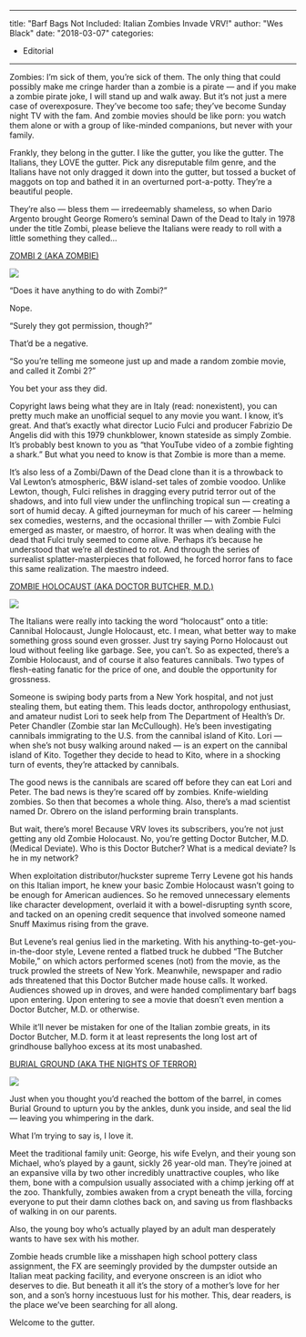 
---
title: "Barf Bags Not Included: Italian Zombies Invade VRV!"
author: "Wes Black"
date: "2018-03-07"
categories:
- Editorial
---

Zombies: I’m sick of them, you’re sick of them. The only thing that could possibly make me cringe harder than a zombie is a pirate — and if you make a zombie pirate joke, I will stand up and walk away. But it’s not just a mere case of overexposure. They’ve become too safe; they’ve become Sunday night TV with the fam. And zombie movies should be like porn: you watch them alone or with a group of like-minded companions, but never with your family.

Frankly, they belong in the gutter. I like the gutter, you like the gutter. The Italians, they LOVE the gutter. Pick any disreputable film genre, and the Italians have not only dragged it down into the gutter, but tossed a bucket of maggots on top and bathed it in an overturned port-a-potty. They’re a beautiful people.

They’re also — bless them — irredeemably shameless, so when Dario Argento brought George Romero’s seminal Dawn of the Dead to Italy in 1978 under the title Zombi, please believe the Italians were ready to roll with a little something they called…

[ZOMBI 2 (AKA ZOMBIE)](https://vrv.co/watch/GYQ4PWQ16/Zombie)

![](https://i0.wp.com/vrvblog.co/wp-content/uploads/2018/07/Zombie1.png?resize=1170%2C491&#038;ssl=1)

“Does it have anything to do with Zombi?”

Nope. 

“Surely they got permission, though?” 

That’d be a negative. 

“So you’re telling me someone just up and made a random zombie movie, and called it Zombi 2?” 

You bet your ass they did.

Copyright laws being what they are in Italy (read: nonexistent), you can pretty much make an unofficial sequel to any movie you want. I know, it’s great. And that’s exactly what director Lucio Fulci and producer Fabrizio De Angelis did with this 1979 chunkblower, known stateside as simply Zombie. It’s probably best known to you as “that YouTube video of a zombie fighting a shark.” But what you need to know is that Zombie is more than a meme.

It’s also less of a Zombi/Dawn of the Dead clone than it is a throwback to Val Lewton’s atmospheric, B&W island-set tales of zombie voodoo. Unlike Lewton, though, Fulci relishes in dragging every putrid terror out of the shadows, and into full view under the unflinching tropical sun — creating a sort of humid decay. A gifted journeyman for much of his career — helming sex comedies, westerns, and the occasional thriller — with Zombie Fulci emerged as master, or maestro, of horror. It was when dealing with the dead that Fulci truly seemed to come alive. Perhaps it’s because he understood that we’re all destined to rot. And through the series of surrealist splatter-masterpieces that followed, he forced horror fans to face this same realization. The maestro indeed.

[ZOMBIE HOLOCAUST (AKA DOCTOR BUTCHER, M.D.)](https://vrv.co/watch/GYQ4011Q6/Zombie-Holocaust)

![](https://i0.wp.com/vrvblog.co/wp-content/uploads/2018/07/ZombieHolocaust1.png?resize=1170%2C649&#038;ssl=1)

The Italians were really into tacking the word “holocaust” onto a title: Cannibal Holocaust, Jungle Holocaust, etc. I mean, what better way to make something gross sound even grosser. Just try saying Porno Holocaust out loud without feeling like garbage. See, you can’t. So as expected, there’s a Zombie Holocaust, and of course it also features cannibals. Two types of flesh-eating fanatic for the price of one, and double the opportunity for grossness. 

Someone is swiping body parts from a New York hospital, and not just stealing them, but eating them. This leads doctor, anthropology enthusiast, and amateur nudist Lori to seek help from The Department of Health’s Dr. Peter Chandler (Zombie star Ian McCullough). He’s been investigating cannibals immigrating to the U.S. from the cannibal island of Kito. Lori — when she’s not busy walking around naked — is an expert on the cannibal island of Kito. Together they decide to head to Kito, where in a shocking turn of events, they’re attacked by cannibals. 

The good news is the cannibals are scared off before they can eat Lori and Peter. The bad news is they’re scared off by zombies. Knife-wielding zombies. So then that becomes a whole thing. Also, there’s a mad scientist named Dr. Obrero on the island performing brain transplants. 

But wait, there’s more! Because VRV loves its subscribers, you’re not just getting any old Zombie Holocaust. No, you’re getting Doctor Butcher, M.D. (Medical Deviate). Who is this Doctor Butcher? What is a medical deviate? Is he in my network?

When exploitation distributor/huckster supreme Terry Levene got his hands on this Italian import, he knew your basic Zombie Holocaust wasn’t going to be enough for American audiences. So he removed unnecessary elements like character development, overlaid it with a bowel-disrupting synth score, and tacked on an opening credit sequence that involved someone named Snuff Maximus rising from the grave. 

But Levene’s real genius lied in the marketing. With his anything-to-get-you-in-the-door style, Levene rented a flatbed truck he dubbed “The Butcher Mobile,” on which actors performed scenes (not) from the movie, as the truck prowled the streets of New York. Meanwhile, newspaper and radio ads threatened that this Doctor Butcher made house calls. It worked. Audiences showed up in droves, and were handed complimentary barf bags upon entering. Upon entering to see a movie that doesn’t even mention a Doctor Butcher, M.D. or otherwise. 

While it’ll never be mistaken for one of the Italian zombie greats, in its Doctor Butcher, M.D. form it at least represents the long lost art of grindhouse ballyhoo excess at its most unabashed. 

[BURIAL GROUND (AKA THE NIGHTS OF TERROR)](https://vrv.co/watch/G62PDGGM6/Burial-Ground)

![](https://i1.wp.com/vrvblog.co/wp-content/uploads/2018/07/Burial-Ground1.png?resize=1170%2C701&#038;ssl=1)

Just when you thought you’d reached the bottom of the barrel, in comes Burial Ground to upturn you by the ankles, dunk you inside, and seal the lid — leaving you whimpering in the dark.

What I’m trying to say is, I love it. 

Meet the traditional family unit: George, his wife Evelyn, and their young son Michael, who’s played by a gaunt, sickly 26 year-old man. They’re joined at an expansive villa by two other incredibly unattractive couples, who like them, bone with a compulsion usually associated with a chimp jerking off at the zoo. Thankfully, zombies awaken from a crypt beneath the villa, forcing everyone to put their damn clothes back on, and saving us from flashbacks of walking in on our parents. 

Also, the young boy who’s actually played by an adult man desperately wants to have sex with his mother. 

Zombie heads crumble like a misshapen high school pottery class assignment, the FX are seemingly provided by the dumpster outside an Italian meat packing facility, and everyone onscreen is an idiot who deserves to die. But beneath it all it’s the story of a mother’s love for her son, and a son’s horny incestuous lust for his mother. This, dear readers, is the place we’ve been searching for all along. 

Welcome to the gutter.
